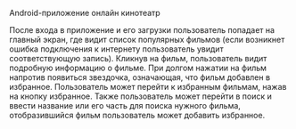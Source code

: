 Android-приложение онлайн кинотеатр

После входа в приложение и его загрузки пользователь попадает на главный экран, где видит список популярных фильмов (если возникнет ошибка подключения к интернету пользователь увидит соответствующую запись). Кликнув на фильм, пользователь видит подробную информацию о фильме. При долгом нажатии на фильм напротив появиться звездочка, означающая, что фильм добавлен в избранное.
Пользователь может перейти к избранным фильмам, нажав на кнопку избранное. Также пользователь может перейти в поиск и ввести название или его часть для поиска нужного фильма, отобразившийся фильм пользователь может добавить избранное.
